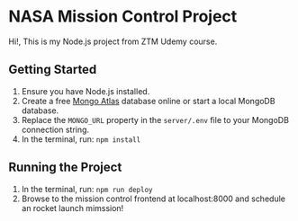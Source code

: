 # NASA Mission Control Project
Hi!, This is my Node.js project from ZTM Udemy course.

## Getting Started
1. Ensure you have Node.js installed.
2. Create a free [Mongo Atlas](https://www.mongodb.com/atlas/database) database online or start a local MongoDB database.
3. Replace the `MONGO_URL` property in the `server/.env` file to your MongoDB connection string.
4. In the terminal, run: `npm install`

## Running the Project
1. In the terminal, run: `npm run deploy`
2. Browse to the mission control frontend at localhost:8000 and schedule an rocket launch mimssion!
